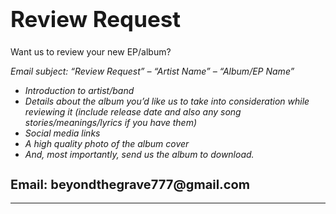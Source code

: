 <h1 style="font-size: 35px;">Review Request</h1>



Want us to review your new EP/album?

*Email subject: “Review Request” – “Artist Name” – “Album/EP Name”*

- *Introduction to artist/band*
- *Details about the album you’d like us to take into consideration while reviewing it (include release date and also any song stories/meanings/lyrics if you have them)*
- *Social media links*
- *A high quality photo of the album cover*
- *And, most importantly, send us the album to download.*


<h2 style="font-size: 20px;">Email: beyondthegrave777@gmail.com</h2>

<hr>